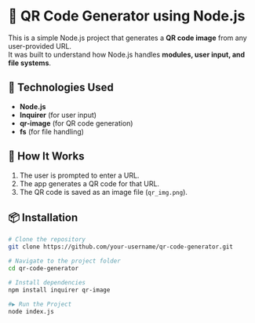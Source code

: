 # 🧠 QR Code Generator using Node.js

This is a simple Node.js project that generates a **QR code image** from any user-provided URL.  
It was built to understand how Node.js handles **modules, user input, and file systems**.

## 🔧 Technologies Used
- **Node.js**
- **Inquirer** (for user input)
- **qr-image** (for QR code generation)
- **fs** (for file handling)

## 🚀 How It Works
1. The user is prompted to enter a URL.  
2. The app generates a QR code for that URL.  
3. The QR code is saved as an image file (`qr_img.png`).

## 📦 Installation
```bash
# Clone the repository
git clone https://github.com/your-username/qr-code-generator.git

# Navigate to the project folder
cd qr-code-generator

# Install dependencies
npm install inquirer qr-image

#▶️ Run the Project
node index.js

